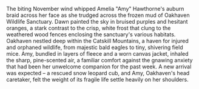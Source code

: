 The biting November wind whipped Amelia "Amy" Hawthorne's auburn braid across her face as she trudged across the frozen mud of Oakhaven Wildlife Sanctuary.  Dawn painted the sky in bruised purples and hesitant oranges, a stark contrast to the crisp, white frost that clung to the weathered wood fences enclosing the sanctuary's various habitats.  Oakhaven nestled deep within the Catskill Mountains, a haven for injured and orphaned wildlife, from majestic bald eagles to tiny, shivering field mice.  Amy, bundled in layers of fleece and a worn canvas jacket, inhaled the sharp, pine-scented air, a familiar comfort against the gnawing anxiety that had been her unwelcome companion for the past week.  A new arrival was expected – a rescued snow leopard cub, and Amy, Oakhaven's head caretaker, felt the weight of its fragile life settle heavily on her shoulders.
